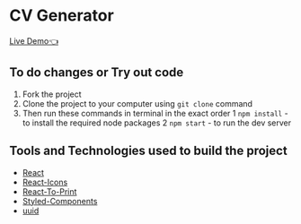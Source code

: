 # CV Generator

[Live Demo:point_left:](https://dulip-sameera.github.io/react-cv-generator/)

## To do changes or Try out code

1. Fork the project
2. Clone the project to your computer using `git clone` command
3. Then run these commands in terminal in the exact order
   1 `npm install` - to install the required node packages
   2 `npm start` - to run the dev server

## Tools and Technologies used to build the project

- [React](https://reactjs.org/)
- [React-Icons](https://react-icons.github.io/react-icons)
- [React-To-Print](https://www.npmjs.com/package/react-to-print)
- [Styled-Components](https://styled-components.com/)
- [uuid](https://www.npmjs.com/package/uuid)

